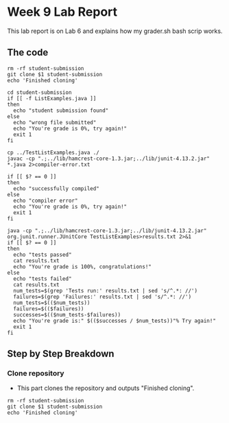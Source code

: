 # Week 9 Lab Report
This lab report is on Lab 6 and explains how my grader.sh bash scrip works.

## The code
```
rm -rf student-submission
git clone $1 student-submission
echo 'Finished cloning'

cd student-submission
if [[ -f ListExamples.java ]]
then
  echo "student submission found"
else
  echo "wrong file submitted"
  echo "You're grade is 0%, try again!"
  exit 1
fi

cp ../TestListExamples.java ./
javac -cp ".;../lib/hamcrest-core-1.3.jar;../lib/junit-4.13.2.jar" *.java 2>compiler-error.txt

if [[ $? == 0 ]]
then
  echo "successfully compiled"
else
  echo "compiler error"
  echo "You're grade is 0%, try again!"
  exit 1
fi

java -cp ".;../lib/hamcrest-core-1.3.jar;../lib/junit-4.13.2.jar" org.junit.runner.JUnitCore TestListExamples>results.txt 2>&1
if [[ $? == 0 ]]
then
  echo "tests passed"
  cat results.txt
  echo "You're grade is 100%, congratulations!"
else
  echo "tests failed"
  cat results.txt
  num_tests=$(grep 'Tests run:' results.txt | sed 's/^.*: //')
  failures=$(grep 'Failures:' results.txt | sed 's/^.*: //')
  num_tests=$(($num_tests))
  failures=$(($failures))
  successes=$(($num_tests-$failures))
  echo "You're grade is:" $(($successes / $num_tests))"% Try again!"
  exit 1
fi
```

## Step by Step Breakdown
### Clone repository
* This part clones the repository and outputs "Finished cloning".
```
rm -rf student-submission
git clone $1 student-submission
echo 'Finished cloning'
```
